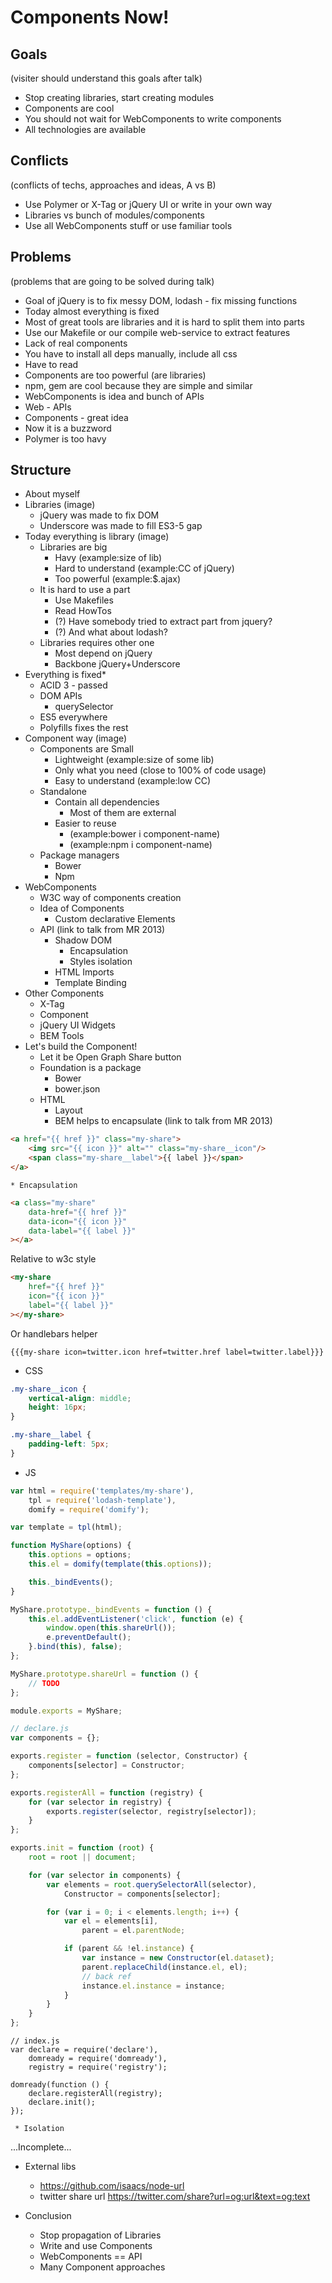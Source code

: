 # Components Now!

## Goals

(visiter should understand this goals after talk)

 * Stop creating libraries, start creating modules
 * Components are cool
 * You should not wait for WebComponents to write components
 * All technologies are available

## Conflicts

(conflicts of techs, approaches and ideas, A vs B)

 * Use Polymer or X-Tag or jQuery UI or write in your own way
 * Libraries vs bunch of modules/components
 * Use all WebComponents stuff or use familiar tools

## Problems

(problems that are going to be solved during talk)

 * Goal of jQuery is to fix messy DOM, lodash - fix missing functions
  * Today almost everything is fixed
 * Most of great tools are libraries and it is hard to split them into parts
  * Use our Makefile or our compile web-service to extract features
 * Lack of real components
  * You have to install all deps manually, include all css
  * Have to read
  * Components are too powerful (are libraries)
 * npm, gem are cool because they are simple and similar
 * WebComponents is idea and bunch of APIs
  * Web - APIs
  * Components - great idea
  * Now it is a buzzword
 * Polymer is too havy

## Structure

 * About myself
 * Libraries (image)
   * jQuery was made to fix DOM
   * Underscore was made to fill ES3-5 gap
 * Today everything is library (image)
   * Libraries are big
     * Havy (example:size of lib)
     * Hard to understand (example:CC of jQuery)
     * Too powerful (example:$.ajax)
   * It is hard to use a part
     * Use Makefiles
     * Read HowTos
     * (?) Have somebody tried to extract part from jquery?
     * (?) And what about lodash?
   * Libraries requires other one
     * Most depend on jQuery
     * Backbone jQuery+Underscore
 * Everything is fixed*
   * ACID 3 - passed
   * DOM APIs
     * querySelector
   * ES5 everywhere
   * Polyfills fixes the rest
 * Component way (image)
   * Components are Small
     * Lightweight (example:size of some lib)
     * Only what you need (close to 100% of code usage)
     * Easy to understand (example:low CC)
   * Standalone
     * Contain all dependencies
       * Most of them are external
     * Easier to reuse
       * (example:bower i component-name)
       * (example:npm i component-name)
   * Package managers
     * Bower
     * Npm
 * WebComponents
   * W3C way of components creation
   * Idea of Components
     * Custom declarative Elements
   * API (link to talk from MR 2013)
     * Shadow DOM
       * Encapsulation
       * Styles isolation
     * HTML Imports
     * Template Binding
 * Other Components
   * X-Tag
   * Component
   * jQuery UI Widgets
   * BEM Tools
 * Let's build the Component!
   * Let it be Open Graph Share button
   * Foundation is a package
     * Bower
     * bower.json
   * HTML
     * Layout
     * BEM helps to encapsulate (link to talk from MR 2013)

```html
<a href="{{ href }}" class="my-share">
    <img src="{{ icon }}" alt="" class="my-share__icon"/>
    <span class="my-share__label">{{ label }}</span>
</a>
```
    * Encapsulation

```html
<a class="my-share"
    data-href="{{ href }}"
    data-icon="{{ icon }}"
    data-label="{{ label }}"
></a>
```

Relative to w3c style

```html
<my-share
    href="{{ href }}"
    icon="{{ icon }}"
    label="{{ label }}"
></my-share>
```

Or handlebars helper

```
{{{my-share icon=twitter.icon href=twitter.href label=twitter.label}}}
```

   * CSS

```css
.my-share__icon {
    vertical-align: middle;
    height: 16px;
}

.my-share__label {
    padding-left: 5px;
}
```

   * JS

```js
var html = require('templates/my-share'),
    tpl = require('lodash-template'),
    domify = require('domify');

var template = tpl(html);

function MyShare(options) {
    this.options = options;
    this.el = domify(template(this.options));

    this._bindEvents();
}

MyShare.prototype._bindEvents = function () {
    this.el.addEventListener('click', function (e) {
        window.open(this.shareUrl());
        e.preventDefault();
    }.bind(this), false);
};

MyShare.prototype.shareUrl = function () {
    // TODO
};

module.exports = MyShare;
```

```js
// declare.js
var components = {};

exports.register = function (selector, Constructor) {
    components[selector] = Constructor;
};

exports.registerAll = function (registry) {
    for (var selector in registry) {
        exports.register(selector, registry[selector]);
    }
};

exports.init = function (root) {
    root = root || document;

    for (var selector in components) {
        var elements = root.querySelectorAll(selector),
            Constructor = components[selector];

        for (var i = 0; i < elements.length; i++) {
            var el = elements[i],
                parent = el.parentNode;

            if (parent && !el.instance) {
                var instance = new Constructor(el.dataset);
                parent.replaceChild(instance.el, el);
                // back ref
                instance.el.instance = instance;
            }
        }
    }
};
```

```
// index.js
var declare = require('declare'),
    domready = require('domready'),
    registry = require('registry');

domready(function () {
    declare.registerAll(registry);
    declare.init();
});
```

     * Isolation

...Incomplete...

   * External libs
     * https://github.com/isaacs/node-url
     * twitter share url https://twitter.com/share?url=og:url&text=og:text

 * Conclusion
   * Stop propagation of Libraries
   * Write and use Components
   * WebComponents == API
   * Many Component approaches
